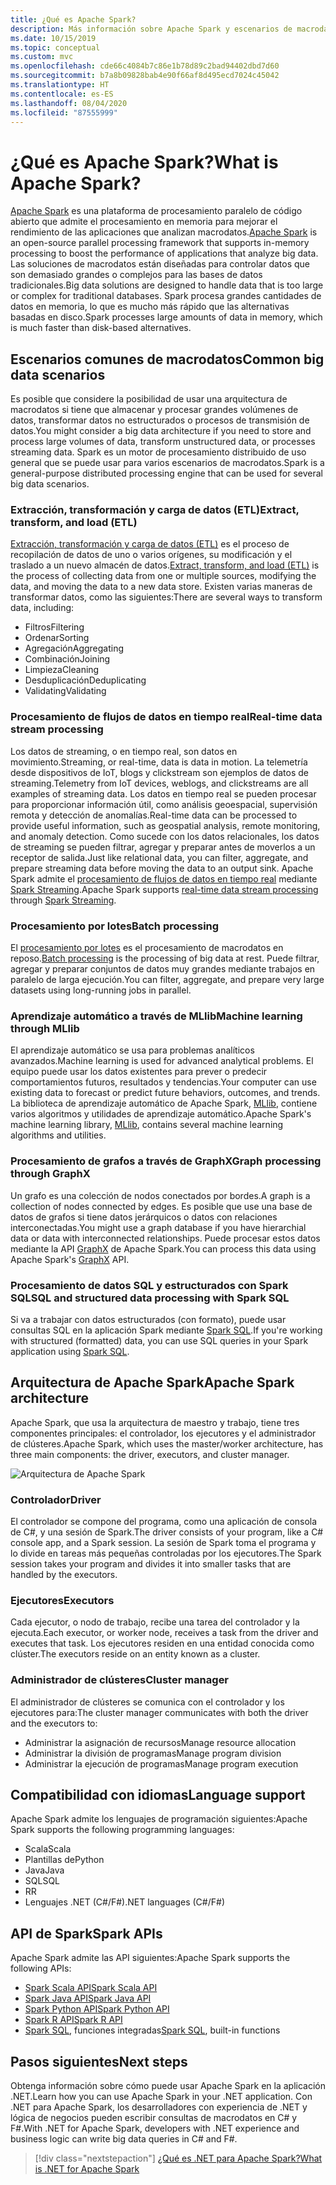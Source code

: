 ```yaml
---
title: ¿Qué es Apache Spark?
description: Más información sobre Apache Spark y escenarios de macrodatos.
ms.date: 10/15/2019
ms.topic: conceptual
ms.custom: mvc
ms.openlocfilehash: cde66c4084b7c86e1b78d89c2bad94402dbd7d60
ms.sourcegitcommit: b7a8b09828bab4e90f66af8d495ecd7024c45042
ms.translationtype: HT
ms.contentlocale: es-ES
ms.lasthandoff: 08/04/2020
ms.locfileid: "87555999"
---
```

# <a name="what-is-apache-spark"></a><span data-ttu-id="f7590-103">¿Qué es Apache Spark?</span><span class="sxs-lookup"><span data-stu-id="f7590-103">What is Apache Spark?</span></span>

<span data-ttu-id="f7590-104">[Apache Spark](https://spark.apache.org/) es una plataforma de procesamiento paralelo de código abierto que admite el procesamiento en memoria para mejorar el rendimiento de las aplicaciones que analizan macrodatos.</span><span class="sxs-lookup"><span data-stu-id="f7590-104">[Apache Spark](https://spark.apache.org/) is an open-source parallel processing framework that supports in-memory processing to boost the performance of applications that analyze big data.</span></span> <span data-ttu-id="f7590-105">Las soluciones de macrodatos están diseñadas para controlar datos que son demasiado grandes o complejos para las bases de datos tradicionales.</span><span class="sxs-lookup"><span data-stu-id="f7590-105">Big data solutions are designed to handle data that is too large or complex for traditional databases.</span></span> <span data-ttu-id="f7590-106">Spark procesa grandes cantidades de datos en memoria, lo que es mucho más rápido que las alternativas basadas en disco.</span><span class="sxs-lookup"><span data-stu-id="f7590-106">Spark processes large amounts of data in memory, which is much faster than disk-based alternatives.</span></span>

## <a name="common-big-data-scenarios"></a><span data-ttu-id="f7590-107">Escenarios comunes de macrodatos</span><span class="sxs-lookup"><span data-stu-id="f7590-107">Common big data scenarios</span></span>

<span data-ttu-id="f7590-108">Es posible que considere la posibilidad de usar una arquitectura de macrodatos si tiene que almacenar y procesar grandes volúmenes de datos, transformar datos no estructurados o procesos de transmisión de datos.</span><span class="sxs-lookup"><span data-stu-id="f7590-108">You might consider a big data architecture if you need to store and process large volumes of data, transform unstructured data, or processes streaming data.</span></span> <span data-ttu-id="f7590-109">Spark es un motor de procesamiento distribuido de uso general que se puede usar para varios escenarios de macrodatos.</span><span class="sxs-lookup"><span data-stu-id="f7590-109">Spark is a general-purpose distributed processing engine that can be used for several big data scenarios.</span></span>

### <a name="extract-transform-and-load-etl"></a><span data-ttu-id="f7590-110">Extracción, transformación y carga de datos (ETL)</span><span class="sxs-lookup"><span data-stu-id="f7590-110">Extract, transform, and load (ETL)</span></span>

<span data-ttu-id="f7590-111">[Extracción, transformación y carga de datos (ETL)](/azure/architecture/data-guide/relational-data/etl) es el proceso de recopilación de datos de uno o varios orígenes, su modificación y el traslado a un nuevo almacén de datos.</span><span class="sxs-lookup"><span data-stu-id="f7590-111">[Extract, transform, and load (ETL)](/azure/architecture/data-guide/relational-data/etl) is the process of collecting data from one or multiple sources, modifying the data, and moving the data to a new data store.</span></span> <span data-ttu-id="f7590-112">Existen varias maneras de transformar datos, como las siguientes:</span><span class="sxs-lookup"><span data-stu-id="f7590-112">There are several ways to transform data, including:</span></span>

* <span data-ttu-id="f7590-113">Filtros</span><span class="sxs-lookup"><span data-stu-id="f7590-113">Filtering</span></span>
* <span data-ttu-id="f7590-114">Ordenar</span><span class="sxs-lookup"><span data-stu-id="f7590-114">Sorting</span></span>
* <span data-ttu-id="f7590-115">Agregación</span><span class="sxs-lookup"><span data-stu-id="f7590-115">Aggregating</span></span>
* <span data-ttu-id="f7590-116">Combinación</span><span class="sxs-lookup"><span data-stu-id="f7590-116">Joining</span></span>
* <span data-ttu-id="f7590-117">Limpieza</span><span class="sxs-lookup"><span data-stu-id="f7590-117">Cleaning</span></span>
* <span data-ttu-id="f7590-118">Desduplicación</span><span class="sxs-lookup"><span data-stu-id="f7590-118">Deduplicating</span></span>
* <span data-ttu-id="f7590-119">Validating</span><span class="sxs-lookup"><span data-stu-id="f7590-119">Validating</span></span>

### <a name="real-time-data-stream-processing"></a><span data-ttu-id="f7590-120">Procesamiento de flujos de datos en tiempo real</span><span class="sxs-lookup"><span data-stu-id="f7590-120">Real-time data stream processing</span></span>

<span data-ttu-id="f7590-121">Los datos de streaming, o en tiempo real, son datos en movimiento.</span><span class="sxs-lookup"><span data-stu-id="f7590-121">Streaming, or real-time, data is data in motion.</span></span> <span data-ttu-id="f7590-122">La telemetría desde dispositivos de IoT, blogs y clickstream son ejemplos de datos de streaming.</span><span class="sxs-lookup"><span data-stu-id="f7590-122">Telemetry from IoT devices, weblogs, and clickstreams are all examples of streaming data.</span></span> <span data-ttu-id="f7590-123">Los datos en tiempo real se pueden procesar para proporcionar información útil, como análisis geoespacial, supervisión remota y detección de anomalías.</span><span class="sxs-lookup"><span data-stu-id="f7590-123">Real-time data can be processed to provide useful information, such as geospatial analysis, remote monitoring, and anomaly detection.</span></span> <span data-ttu-id="f7590-124">Como sucede con los datos relacionales, los datos de streaming se pueden filtrar, agregar y preparar antes de moverlos a un receptor de salida.</span><span class="sxs-lookup"><span data-stu-id="f7590-124">Just like relational data, you can filter, aggregate, and prepare streaming data before moving the data to an output sink.</span></span> <span data-ttu-id="f7590-125">Apache Spark admite el [procesamiento de flujos de datos en tiempo real](/azure/architecture/data-guide/big-data/real-time-processing) mediante [Spark Streaming](https://spark.apache.org/streaming/).</span><span class="sxs-lookup"><span data-stu-id="f7590-125">Apache Spark supports [real-time data stream processing](/azure/architecture/data-guide/big-data/real-time-processing) through [Spark Streaming](https://spark.apache.org/streaming/).</span></span>

### <a name="batch-processing"></a><span data-ttu-id="f7590-126">Procesamiento por lotes</span><span class="sxs-lookup"><span data-stu-id="f7590-126">Batch processing</span></span>

<span data-ttu-id="f7590-127">El [procesamiento por lotes](/azure/architecture/data-guide/big-data/batch-processing) es el procesamiento de macrodatos en reposo.</span><span class="sxs-lookup"><span data-stu-id="f7590-127">[Batch processing](/azure/architecture/data-guide/big-data/batch-processing) is the processing of big data at rest.</span></span> <span data-ttu-id="f7590-128">Puede filtrar, agregar y preparar conjuntos de datos muy grandes mediante trabajos en paralelo de larga ejecución.</span><span class="sxs-lookup"><span data-stu-id="f7590-128">You can filter, aggregate, and prepare very large datasets using long-running jobs in parallel.</span></span>

### <a name="machine-learning-through-mllib"></a><span data-ttu-id="f7590-129">Aprendizaje automático a través de MLlib</span><span class="sxs-lookup"><span data-stu-id="f7590-129">Machine learning through MLlib</span></span>

<span data-ttu-id="f7590-130">El aprendizaje automático se usa para problemas analíticos avanzados.</span><span class="sxs-lookup"><span data-stu-id="f7590-130">Machine learning is used for advanced analytical problems.</span></span> <span data-ttu-id="f7590-131">El equipo puede usar los datos existentes para prever o predecir comportamientos futuros, resultados y tendencias.</span><span class="sxs-lookup"><span data-stu-id="f7590-131">Your computer can use existing data to forecast or predict future behaviors, outcomes, and trends.</span></span> <span data-ttu-id="f7590-132">La biblioteca de aprendizaje automático de Apache Spark, [MLlib](https://spark.apache.org/mllib/), contiene varios algoritmos y utilidades de aprendizaje automático.</span><span class="sxs-lookup"><span data-stu-id="f7590-132">Apache Spark's machine learning library, [MLlib](https://spark.apache.org/mllib/), contains several machine learning algorithms and utilities.</span></span>

### <a name="graph-processing-through-graphx"></a><span data-ttu-id="f7590-133">Procesamiento de grafos a través de GraphX</span><span class="sxs-lookup"><span data-stu-id="f7590-133">Graph processing through GraphX</span></span>

<span data-ttu-id="f7590-134">Un grafo es una colección de nodos conectados por bordes.</span><span class="sxs-lookup"><span data-stu-id="f7590-134">A graph is a collection of nodes connected by edges.</span></span> <span data-ttu-id="f7590-135">Es posible que use una base de datos de grafos si tiene datos jerárquicos o datos con relaciones interconectadas.</span><span class="sxs-lookup"><span data-stu-id="f7590-135">You might use a graph database if you have hierarchial data or data with interconnected relationships.</span></span> <span data-ttu-id="f7590-136">Puede procesar estos datos mediante la API [GraphX](https://spark.apache.org/graphx/) de Apache Spark.</span><span class="sxs-lookup"><span data-stu-id="f7590-136">You can process this data using Apache Spark's [GraphX](https://spark.apache.org/graphx/) API.</span></span>

### <a name="sql-and-structured-data-processing-with-spark-sql"></a><span data-ttu-id="f7590-137">Procesamiento de datos SQL y estructurados con Spark SQL</span><span class="sxs-lookup"><span data-stu-id="f7590-137">SQL and structured data processing with Spark SQL</span></span>

<span data-ttu-id="f7590-138">Si va a trabajar con datos estructurados (con formato), puede usar consultas SQL en la aplicación Spark mediante [Spark SQL](https://spark.apache.org/sql/).</span><span class="sxs-lookup"><span data-stu-id="f7590-138">If you're working with structured (formatted) data, you can use SQL queries in your Spark application using [Spark SQL](https://spark.apache.org/sql/).</span></span>

## <a name="apache-spark-architecture"></a><span data-ttu-id="f7590-139">Arquitectura de Apache Spark</span><span class="sxs-lookup"><span data-stu-id="f7590-139">Apache Spark architecture</span></span>

<span data-ttu-id="f7590-140">Apache Spark, que usa la arquitectura de maestro y trabajo, tiene tres componentes principales: el controlador, los ejecutores y el administrador de clústeres.</span><span class="sxs-lookup"><span data-stu-id="f7590-140">Apache Spark, which uses the master/worker architecture, has three main components: the driver, executors, and cluster manager.</span></span>

![Arquitectura de Apache Spark](media/spark-architecture.png)

### <a name="driver"></a><span data-ttu-id="f7590-142">Controlador</span><span class="sxs-lookup"><span data-stu-id="f7590-142">Driver</span></span>

<span data-ttu-id="f7590-143">El controlador se compone del programa, como una aplicación de consola de C#, y una sesión de Spark.</span><span class="sxs-lookup"><span data-stu-id="f7590-143">The driver consists of your program, like a C# console app, and a Spark session.</span></span> <span data-ttu-id="f7590-144">La sesión de Spark toma el programa y lo divide en tareas más pequeñas controladas por los ejecutores.</span><span class="sxs-lookup"><span data-stu-id="f7590-144">The Spark session takes your program and divides it into smaller tasks that are handled by the executors.</span></span>

### <a name="executors"></a><span data-ttu-id="f7590-145">Ejecutores</span><span class="sxs-lookup"><span data-stu-id="f7590-145">Executors</span></span>

<span data-ttu-id="f7590-146">Cada ejecutor, o nodo de trabajo, recibe una tarea del controlador y la ejecuta.</span><span class="sxs-lookup"><span data-stu-id="f7590-146">Each executor, or worker node, receives a task from the driver and executes that task.</span></span> <span data-ttu-id="f7590-147">Los ejecutores residen en una entidad conocida como clúster.</span><span class="sxs-lookup"><span data-stu-id="f7590-147">The executors reside on an entity known as a cluster.</span></span>

### <a name="cluster-manager"></a><span data-ttu-id="f7590-148">Administrador de clústeres</span><span class="sxs-lookup"><span data-stu-id="f7590-148">Cluster manager</span></span>

<span data-ttu-id="f7590-149">El administrador de clústeres se comunica con el controlador y los ejecutores para:</span><span class="sxs-lookup"><span data-stu-id="f7590-149">The cluster manager communicates with both the driver and the executors to:</span></span>

* <span data-ttu-id="f7590-150">Administrar la asignación de recursos</span><span class="sxs-lookup"><span data-stu-id="f7590-150">Manage resource allocation</span></span>
* <span data-ttu-id="f7590-151">Administrar la división de programas</span><span class="sxs-lookup"><span data-stu-id="f7590-151">Manage program division</span></span>
* <span data-ttu-id="f7590-152">Administrar la ejecución de programas</span><span class="sxs-lookup"><span data-stu-id="f7590-152">Manage program execution</span></span>

## <a name="language-support"></a><span data-ttu-id="f7590-153">Compatibilidad con idiomas</span><span class="sxs-lookup"><span data-stu-id="f7590-153">Language support</span></span>

<span data-ttu-id="f7590-154">Apache Spark admite los lenguajes de programación siguientes:</span><span class="sxs-lookup"><span data-stu-id="f7590-154">Apache Spark supports the following programming languages:</span></span>

* <span data-ttu-id="f7590-155">Scala</span><span class="sxs-lookup"><span data-stu-id="f7590-155">Scala</span></span>
* <span data-ttu-id="f7590-156">Plantillas de</span><span class="sxs-lookup"><span data-stu-id="f7590-156">Python</span></span>
* <span data-ttu-id="f7590-157">Java</span><span class="sxs-lookup"><span data-stu-id="f7590-157">Java</span></span>
* <span data-ttu-id="f7590-158">SQL</span><span class="sxs-lookup"><span data-stu-id="f7590-158">SQL</span></span>
* <span data-ttu-id="f7590-159">R</span><span class="sxs-lookup"><span data-stu-id="f7590-159">R</span></span>
* <span data-ttu-id="f7590-160">Lenguajes .NET (C#/F#)</span><span class="sxs-lookup"><span data-stu-id="f7590-160">.NET languages (C#/F#)</span></span>

## <a name="spark-apis"></a><span data-ttu-id="f7590-161">API de Spark</span><span class="sxs-lookup"><span data-stu-id="f7590-161">Spark APIs</span></span>

<span data-ttu-id="f7590-162">Apache Spark admite las API siguientes:</span><span class="sxs-lookup"><span data-stu-id="f7590-162">Apache Spark supports the following APIs:</span></span>

* [<span data-ttu-id="f7590-163">Spark Scala API</span><span class="sxs-lookup"><span data-stu-id="f7590-163">Spark Scala API</span></span>](https://spark.apache.org/docs/2.2.0/api/scala/index.html)
* [<span data-ttu-id="f7590-164">Spark Java API</span><span class="sxs-lookup"><span data-stu-id="f7590-164">Spark Java API</span></span>](https://spark.apache.org/docs/2.2.0/api/java/index.html)
* [<span data-ttu-id="f7590-165">Spark Python API</span><span class="sxs-lookup"><span data-stu-id="f7590-165">Spark Python API</span></span>](https://spark.apache.org/docs/2.2.0/api/python/index.html)
* [<span data-ttu-id="f7590-166">Spark R API</span><span class="sxs-lookup"><span data-stu-id="f7590-166">Spark R API</span></span>](https://spark.apache.org/docs/2.2.0/api/R/index.html)
* <span data-ttu-id="f7590-167">[Spark SQL](https://spark.apache.org/docs/latest/api/sql/index.html), funciones integradas</span><span class="sxs-lookup"><span data-stu-id="f7590-167">[Spark SQL](https://spark.apache.org/docs/latest/api/sql/index.html), built-in functions</span></span>

## <a name="next-steps"></a><span data-ttu-id="f7590-168">Pasos siguientes</span><span class="sxs-lookup"><span data-stu-id="f7590-168">Next steps</span></span>

<span data-ttu-id="f7590-169">Obtenga información sobre cómo puede usar Apache Spark en la aplicación .NET.</span><span class="sxs-lookup"><span data-stu-id="f7590-169">Learn how you can use Apache Spark in your .NET application.</span></span> <span data-ttu-id="f7590-170">Con .NET para Apache Spark, los desarrolladores con experiencia de .NET y lógica de negocios pueden escribir consultas de macrodatos en C# y F#.</span><span class="sxs-lookup"><span data-stu-id="f7590-170">With .NET for Apache Spark, developers with .NET experience and business logic can write big data queries in C# and F#.</span></span>
> [!div class="nextstepaction"]
> [<span data-ttu-id="f7590-171">¿Qué es .NET para Apache Spark?</span><span class="sxs-lookup"><span data-stu-id="f7590-171">What is .NET for Apache Spark</span></span>](what-is-apache-spark-dotnet.md)
